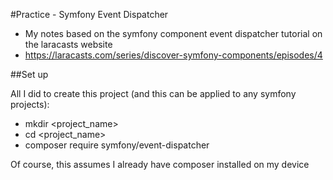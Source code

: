 #Practice - Symfony Event Dispatcher

- My notes based on the symfony component event dispatcher tutorial on the laracasts website
- https://laracasts.com/series/discover-symfony-components/episodes/4

##Set up

All I did to create this project (and this can be applied to any symfony projects):

- mkdir <project_name>
- cd <project_name>
- composer require symfony/event-dispatcher

Of course, this assumes I already have composer installed on my device